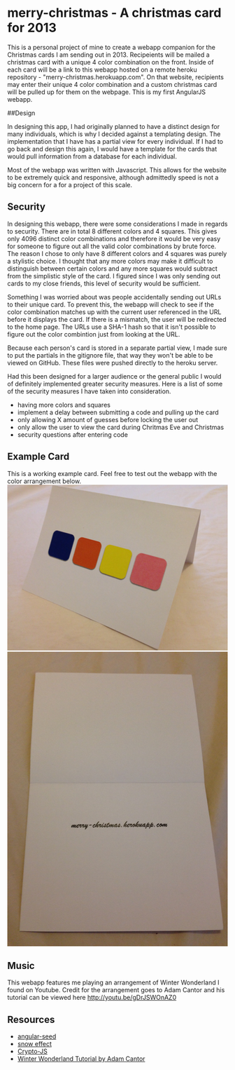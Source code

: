 # merry-christmas -  A christmas card for 2013

This is a personal project of mine to create a webapp companion for the Christmas cards
I am sending out in 2013. Recipeients will be mailed a christmas card with a unique 4
color combination on the front. Inside of each card will be a link to this webapp hosted
on a remote heroku repository - "merry-christmas.herokuapp.com". On that website,
recipients may enter their unique 4 color combination and a custom christmas card will
be pulled up for them on the webpage. This is my first AngularJS webapp.


##Design

In designing this app, I had originally planned to have a distinct design for many
individuals, which is why I decided against a templating design. The implementation
that I have has a partial view for every individual. If I had to go back and design this
again, I would have a template for the cards that would pull information from a database
for each individual.

Most of the webapp was written with Javascript. This allows for the website to be
extremely quick and responsive, although admittedly speed is not a big concern for a
for a project of this scale.


## Security

In designing this webapp, there were some considerations I made in regards to security.
There are in total 8 different colors and 4 squares. This gives only 4096 distinct color
combinations and therefore it would be very easy for someone to figure out all the valid
color combinations by brute force. The reason I chose to only have 8 different colors
and 4 squares was purely a stylistic choice. I thought that any more colors may make it
difficult to distinguish between certain colors and any more squares would subtract from
the simplistic style of the card. I figured since I was only sending out cards to my
close friends, this level of security would be sufficient.

Something I was worried about was people accidentally sending out URLs to their unique
card. To prevent this, the webapp will check to see if the color combination matches up
with the current user referenced in the URL before it displays the card. If there is a
mismatch, the user will be redirected to the home page. The URLs use a SHA-1 hash so
that it isn't possible to figure out the color combintion just from looking at the URL.

Because each person's card is stored in a separate partial view, I made sure to put the
partials in the gitignore file, that way they won't be able to be viewed on GitHub.
These files were pushed directly to the heroku server.

Had this been designed for a larger audience or the general public I would of definitely
implemented greater security measures. Here is a list of some of the security measures I
have taken into consideration.
* having more colors and squares
* implement a delay between submitting a code and pulling up the card
* only allowing X amount of guesses before locking the user out
* only allow the user to view the card during Chritmas Eve and Christmas
* security questions after entering code


## Example Card

This is a working example card. Feel free to test out the webapp with the color
arrangement below.
<img src="app/img/example-card.jpg"/>
<img src="app/img/example-card-inside.jpg"/>


## Music

This webapp features me playing an arrangement of Winter Wonderland I found on Youtube.
Credit for the arrangement goes to Adam Cantor and his tutorial can be viewed here
<a href="http://youtu.be/gDrJSWOnAZ0">http://youtu.be/gDrJSWOnAZ0</a> 


## Resources

* <a href="https://github.com/angular/angular-seed">angular-seed</a>
* <a href="http://thecodeplayer.com/walkthrough/html5-canvas-snow-effect">snow effect</a>
* <a href="https://code.google.com/p/crypto-js/">Crypto-JS</a>
* <a href="http://youtu.be/gDrJSWOnAZ0">Winter Wonderland Tutorial by Adam Cantor</a>

